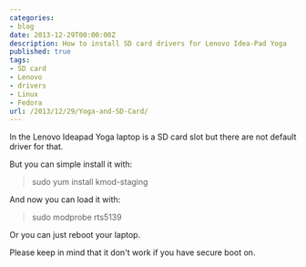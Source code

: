 ```yaml
---
categories:
- blog
date: 2013-12-29T00:00:00Z
description: How to install SD card drivers for Lenovo Idea-Pad Yoga
published: true
tags:
- SD card
- Lenovo
- drivers
- Linux
- Fedora
url: /2013/12/29/Yoga-and-SD-Card/
---
```


In the Lenovo Ideapad Yoga laptop is a SD card slot but there are not default driver for that.

But you can simple install it with:

> sudo yum install kmod-staging

And now you can load it with:

> sudo modprobe rts5139

Or you can just reboot your laptop.

Please keep in mind that it don't work if you have secure boot on.
